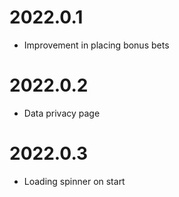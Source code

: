# 2022.0.1

- Improvement in placing bonus bets

# 2022.0.2

- Data privacy page

# 2022.0.3

- Loading spinner on start
